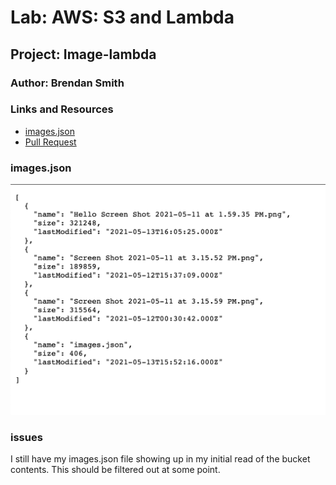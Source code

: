 # Lab: AWS: S3 and Lambda

## Project: Image-lambda

### Author: Brendan Smith

### Links and Resources

- [images.json](https://brs-lab-17.s3-us-west-2.amazonaws.com/images.json)
- [Pull Request](https://github.com/brendigler/image-lambda/pull/1)

### images.json

![results](results.png)

### issues

I still have my images.json file showing up in my initial read of the bucket contents. This should be filtered out at some point.

<!-- ### Setup
<!-- 
#### `.env` requirements

<!-- - `PORT` - Port Number
- `MONGODB_URI` - MongoDB URI -->

<!-- #### How to initialize/run your application -->
<!-- 
- clone to local repo
- `npm install`
- `npm start` -->

<!-- #### Tests -->

<!-- - Run tests with `npm test` -->

<!-- #### UML / Application Wiring Diagram -->
<!-- 
![UML](UML.jpg) -->
